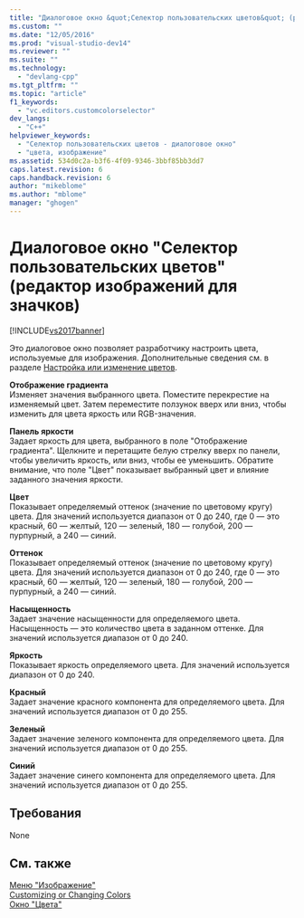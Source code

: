 ```yaml
---
title: "Диалоговое окно &quot;Селектор пользовательских цветов&quot; (редактор изображений для значков) | Microsoft Docs"
ms.custom: ""
ms.date: "12/05/2016"
ms.prod: "visual-studio-dev14"
ms.reviewer: ""
ms.suite: ""
ms.technology: 
  - "devlang-cpp"
ms.tgt_pltfrm: ""
ms.topic: "article"
f1_keywords: 
  - "vc.editors.customcolorselector"
dev_langs: 
  - "C++"
helpviewer_keywords: 
  - "Селектор пользовательских цветов - диалоговое окно"
  - "цвета, изображение"
ms.assetid: 534d0c2a-b3f6-4f09-9346-3bbf85bb3dd7
caps.latest.revision: 6
caps.handback.revision: 6
author: "mikeblome"
ms.author: "mblome"
manager: "ghogen"
---
```

# Диалоговое окно &quot;Селектор пользовательских цветов&quot; (редактор изображений для значков)
[!INCLUDE[vs2017banner](../assembler/inline/includes/vs2017banner.md)]

Это диалоговое окно позволяет разработчику настроить цвета, используемые для изображения.  Дополнительные сведения см. в разделе [Настройка или изменение цветов](../windows/customizing-or-changing-colors-image-editor-for-icons.md).  
  
 **Отображение градиента**  
 Изменяет значения выбранного цвета.  Поместите перекрестие на изменяемый цвет.  Затем переместите ползунок вверх или вниз, чтобы изменить для цвета яркость или RGB\-значения.  
  
 **Панель яркости**  
 Задает яркость для цвета, выбранного в поле "Отображение градиента".  Щелкните и перетащите белую стрелку вверх по панели, чтобы увеличить яркость, или вниз, чтобы ее уменьшить.  Обратите внимание, что поле "Цвет" показывает выбранный цвет и влияние заданного значения яркости.  
  
 **Цвет**  
 Показывает определяемый оттенок \(значение по цветовому кругу\) цвета.  Для значений используется диапазон от 0 до 240, где 0 — это красный, 60 — желтый, 120 — зеленый, 180 — голубой, 200 — пурпурный, а 240 — синий.  
  
 **Оттенок**  
 Показывает определяемый оттенок \(значение по цветовому кругу\) цвета.  Для значений используется диапазон от 0 до 240, где 0 — это красный, 60 — желтый, 120 — зеленый, 180 — голубой, 200 — пурпурный, а 240 — синий.  
  
 **Насыщенность**  
 Задает значение насыщенности для определяемого цвета.  Насыщенность — это количество цвета в заданном оттенке.  Для значений используется диапазон от 0 до 240.  
  
 **Яркость**  
 Показывает яркость определяемого цвета.  Для значений используется диапазон от 0 до 240.  
  
 **Красный**  
 Задает значение красного компонента для определяемого цвета.  Для значений используется диапазон от 0 до 255.  
  
 **Зеленый**  
 Задает значение зеленого компонента для определяемого цвета.  Для значений используется диапазон от 0 до 255.  
  
 **Синий**  
 Задает значение синего компонента для определяемого цвета.  Для значений используется диапазон от 0 до 255.  
  
## Требования  
 None  
  
## См. также  
 [Меню "Изображение"](../mfc/image-menu-image-editor-for-icons.md)   
 [Customizing or Changing Colors](../windows/customizing-or-changing-colors-image-editor-for-icons.md)   
 [Окно "Цвета"](../Topic/Colors%20Window%20\(Image%20Editor%20for%20Icons\).md)